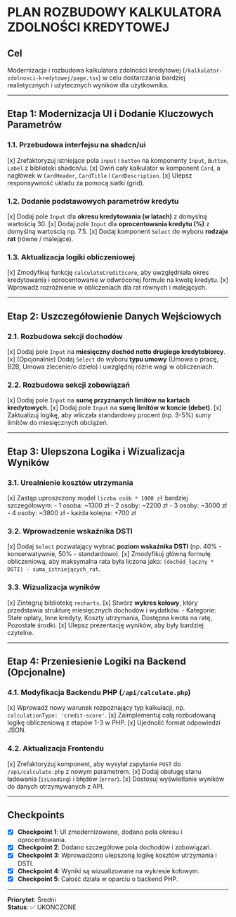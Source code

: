 # PLAN ROZBUDOWY KALKULATORA ZDOLNOŚCI KREDYTOWEJ

## Cel
Modernizacja i rozbudowa kalkulatora zdolności kredytowej (`/kalkulator-zdolnosci-kredytowej/page.tsx`) w celu dostarczania bardziej realistycznych i użytecznych wyników dla użytkownika.

---

## Etap 1: Modernizacja UI i Dodanie Kluczowych Parametrów

### 1.1. Przebudowa interfejsu na shadcn/ui
[x] Zrefaktoryzuj istniejące pola `input` i `button` na komponenty `Input`, `Button`, `Label` z biblioteki shadcn/ui.
[x] Owiń cały kalkulator w komponent `Card`, a nagłówek w `CardHeader`, `CardTitle` i `CardDescription`.
[x] Ulepsz responsywność układu za pomocą siatki (grid).

### 1.2. Dodanie podstawowych parametrów kredytu
[x] Dodaj pole `Input` dla **okresu kredytowania (w latach)** z domyślną wartością 30.
[x] Dodaj pole `Input` dla **oprocentowania kredytu (%)** z domyślną wartością np. 7.5.
[x] Dodaj komponent `Select` do wyboru **rodzaju rat** (równe / malejące).

### 1.3. Aktualizacja logiki obliczeniowej
[x] Zmodyfikuj funkcję `calculateCreditScore`, aby uwzględniała okres kredytowania i oprocentowanie w odwróconej formule na kwotę kredytu.
[x] Wprowadź rozróżnienie w obliczeniach dla rat równych i malejących.

---

## Etap 2: Uszczegółowienie Danych Wejściowych

### 2.1. Rozbudowa sekcji dochodów
[x] Dodaj pole `Input` na **miesięczny dochód netto drugiego kredytobiorcy**.
[x] (Opcjonalnie) Dodaj `Select` do wyboru **typu umowy** (Umowa o pracę, B2B, Umowa zlecenie/o dzieło) i uwzględnij różne wagi w obliczeniach.

### 2.2. Rozbudowa sekcji zobowiązań
[x] Dodaj pole `Input` na **sumę przyznanych limitów na kartach kredytowych**.
[x] Dodaj pole `Input` na **sumę limitów w koncie (debet)**.
[x] Zaktualizuj logikę, aby wliczała standardowy procent (np. 3-5%) sumy limitów do miesięcznych obciążeń.

---

## Etap 3: Ulepszona Logika i Wizualizacja Wyników

### 3.1. Urealnienie kosztów utrzymania
[x] Zastąp uproszczony model `liczba osób * 1000 zł` bardziej szczegółowym:
    - 1 osoba: ~1300 zł
    - 2 osoby: ~2200 zł
    - 3 osoby: ~3000 zł
    - 4 osoby: ~3800 zł
    - każda kolejna: +700 zł

### 3.2. Wprowadzenie wskaźnika DSTI
[x] Dodaj `Select` pozwalający wybrać **poziom wskaźnika DSTI** (np. 40% - konserwatywnie, 50% - standardowo).
[x] Zmodyfikuj główną formułę obliczeniową, aby maksymalna rata była liczona jako: `(dochód_łączny * DSTI) - suma_istniejących_rat`.

### 3.3. Wizualizacja wyników
[x] Zintegruj bibliotekę `recharts`.
[x] Stwórz **wykres kołowy**, który przedstawia strukturę miesięcznych dochodów i wydatków.
    - Kategorie: Stałe opłaty, Inne kredyty, Koszty utrzymania, Dostępna kwota na ratę, Pozostałe środki.
[x] Ulepsz prezentację wyników, aby były bardziej czytelne.

---

## Etap 4: Przeniesienie Logiki na Backend (Opcjonalne)

### 4.1. Modyfikacja Backendu PHP (`/api/calculate.php`)
[x] Wprowadź nowy warunek rozpoznający typ kalkulacji, np. `calculationType: 'credit-score'`.
[x] Zaimplementuj całą rozbudowaną logikę obliczeniową z etapów 1-3 w PHP.
[x] Ujednolić format odpowiedzi JSON.

### 4.2. Aktualizacja Frontendu
[x] Zrefaktoryzuj komponent, aby wysyłał zapytanie `POST` do `/api/calculate.php` z nowym parametrem.
[x] Dodaj obsługę stanu ładowania (`isLoading`) i błędów (`error`).
[x] Dostosuj wyświetlanie wyników do danych otrzymywanych z API.

---

## Checkpoints

- [x] **Checkpoint 1**: UI zmodernizowane, dodano pola okresu i oprocentowania.
- [x] **Checkpoint 2**: Dodano szczegółowe pola dochodów i zobowiązań.
- [x] **Checkpoint 3**: Wprowadzono ulepszoną logikę kosztów utrzymania i DSTI.
- [x] **Checkpoint 4**: Wyniki są wizualizowane na wykresie kołowym.
- [x] **Checkpoint 5**: Całość działa w oparciu o backend PHP.

---

**Priorytet**: Średni  
**Status**: ✅ UKOŃCZONE